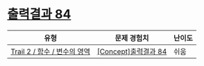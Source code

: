 # [출력결과 84](https://www.codetree.ai/trails/complete/curated-cards/intro-reading-84)

|유형|문제 경험치|난이도|
|---|---|---|
|[Trail 2 / 함수 / 변수의 영역](https://en.codetree.ai/trail-info/novice-mid/)|[[Concept]출력결과 84](https://en.codetree.ai/trails/complete/curated-cards/intro-reading-84/)|쉬움|


